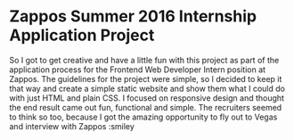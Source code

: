 # Zappos Summer 2016 Internship Application Project

So I got to get creative and have a little fun with this project as part of the application process for the Frontend Web Developer Intern position at Zappos. The guidelines for the project were simple, so I decided to keep it that way and create a simple static website and show them what I could do with just HTML and plain CSS. I focused on responsive design and thought the end result came out fun, functional and simple. The recruiters seemed to think so too, because I got the amazing opportunity to fly out to Vegas and interview with Zappos :smiley 
